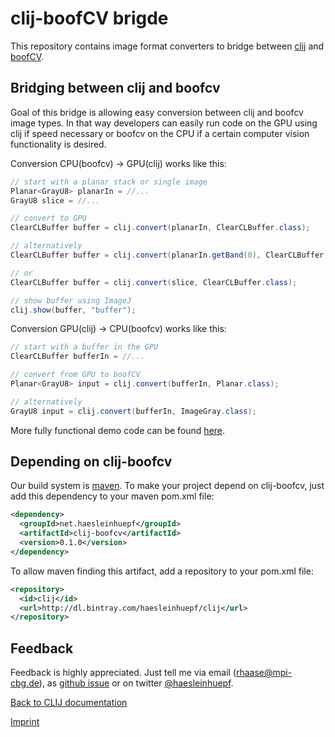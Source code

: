 # clij-boofCV brigde

This repository contains image format converters to bridge between [clij](https://github.com/clij) and [boofCV](https://boofcv.org/).

## Bridging between clij and boofcv

Goal of this bridge is allowing easy conversion between clij and boofcv image types. In that way developers can easily run code on the GPU using clij if speed necessary or boofcv on the CPU if a certain computer vision functionality is desired.


Conversion CPU(boofcv) -> GPU(clij) works like this:
```java
// start with a planar stack or single image
Planar<GrayU8> planarIn = //...
GrayU8 slice = //...

// convert to GPU
ClearCLBuffer buffer = clij.convert(planarIn, ClearCLBuffer.class);

// alternatively
ClearCLBuffer buffer = clij.convert(planarIn.getBand(0), ClearCLBuffer.class);

// or
ClearCLBuffer buffer = clij.convert(slice, ClearCLBuffer.class);

// show buffer using ImageJ
clij.show(buffer, "buffer");
```


Conversion GPU(clij) -> CPU(boofcv) works like this:
```java
// start with a buffer in the GPU
ClearCLBuffer bufferIn = //...

// convert from GPU to boofCV
Planar<GrayU8> input = clij.convert(bufferIn, Planar.class);

// alternatively
GrayU8 input = clij.convert(bufferIn, ImageGray.class);
```


More fully functional demo code can be found [here](https://github.com/clij/clij-boofcv/tree/master/src/test/java/net/haesleinhuepf/clij/boofcv).



## Depending on clij-boofcv

Our build system is [maven](https://maven.apache.org/). To make your project depend on clij-boofcv, just add this dependency to your maven pom.xml file:

```xml
<dependency>
  <groupId>net.haesleinhuepf</groupId>
  <artifactId>clij-boofcv</artifactId>
  <version>0.1.0</version>
</dependency>
```

To allow maven finding this artifact, add a repository to your pom.xml file:

```xml
<repository>
  <id>clij</id>
  <url>http://dl.bintray.com/haesleinhuepf/clij</url>
</repository>
```

## Feedback

Feedback is highly appreciated. Just tell me via email (rhaase@mpi-cbg.de), as [github issue](https://github.com/clij/clij-boofcv/issues) or on twitter [@haesleinhuepf](https://twitter.com/haesleinhuepf).

[Back to CLIJ documentation](https://clij.github.io/)

[Imprint](https://clij.github.io/imprint)

